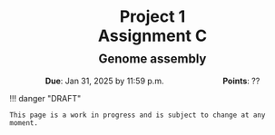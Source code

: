 <h1 style="margin-bottom: 0.4em; text-align: center;">
    <b>Project 1</b><br>
    Assignment C
</h1>
<h2 style="margin-top: 0.0em; text-align: center;">
    Genome assembly
</h2>

<p style="text-align: center;">
    <object hspace="50">
        <strong>Due</strong></a>: Jan 31, 2025 by 11:59 p.m.
    </object>
    <object hspace="50">
        <strong>Points</strong></a>: ??
    </object>
</p>

!!! danger "DRAFT"

    This page is a work in progress and is subject to change at any moment.
